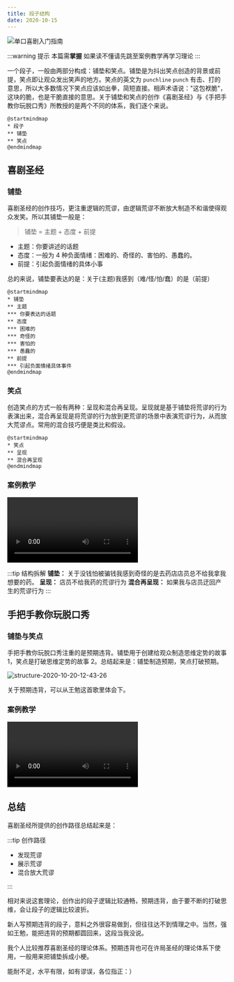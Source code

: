 ```yaml
---
title: 段子结构
date: 2020-10-15
---
```


![单口喜剧入门指南](https://img.shields.io/badge/单口喜剧入门指南-稀饭-green)

:::warning 提示
本篇需**掌握**
如果读不懂请先跳至案例教学再学习理论
:::

一个段子，一般由两部分构成：铺垫和笑点。铺垫是为抖出笑点创造的背景或前提，笑点即让观众发出笑声的地方。笑点的英文为 `punchline` `punch` 有击、打的意思，所以大多数情况下笑点应该如出拳，简短直接。相声术语说："这包袱脆"，这块的脆，也是干脆直接的意思。关于铺垫和笑点的创作《喜剧圣经》与《手把手教你玩脱口秀》所教授的是两个不同的体系，我们逐个来说。

```plantuml
@startmindmap
* 段子
** 铺垫
** 笑点
@endmindmap
```

## 喜剧圣经

### 铺垫

喜剧圣经的创作技巧，更注重逻辑的荒谬，由逻辑荒谬不断放大制造不和谐使得观众发笑。所以其铺垫一般是：

> 铺垫 = 主题 + 态度 + 前提

- 主题：你要讲述的话题
- 态度：一般为 4 种负面情绪：困难的、奇怪的、害怕的、愚蠢的。
- 前提：引起负面情绪的具体小事

总的来说，铺垫要表达的是：关于(主题)我感到（难/怪/怕/蠢）的是（前提）

```plantuml
@startmindmap
* 铺垫
** 主题
*** 你要表达的话题
** 态度
*** 困难的
*** 奇怪的
*** 害怕的
*** 愚蠢的
** 前提
*** 引起负面情绪具体事件
@endmindmap
```

### 笑点

创造笑点的方式一般有两种：呈现和混合再呈现。呈现就是基于铺垫将荒谬的行为表演出来，混合再呈现是将荒谬的行为放到更荒谬的场景中表演荒谬行为，从而放大荒谬点。常用的混合技巧便是类比和假设。

```plantuml
@startmindmap
* 笑点
** 呈现
** 混合再呈现
@endmindmap
```

### 案例教学

<video controls>
    <source src="https://media.xifan.fun/videos/%E4%B9%B0%E8%8D%AF-%E5%91%A8%E5%A5%87%E5%A2%A8.mp4" type="video/mp4">
</video>

:::tip 结构拆解
**铺垫：** 关于没钱怕被骗钱我感到奇怪的是去药店店员总不给我拿我想要的药。
**呈现：** 店员不给我药的荒谬行为
**混合再呈现：** 如果我与店员迂回产生的荒谬行为
:::

## 手把手教你玩脱口秀

### 铺垫与笑点

手把手教你玩脱口秀注重的是预期违背。铺垫用于创建给观众制造思维定势的故事 1，笑点是打破思维定势的故事 2。总结起来是：铺垫制造预期，笑点打破预期。

![structure-2020-10-20-12-43-26](https://images.xifan.fun/structure-2020-10-20-12-43-26.png)

关于预期违背，可以从王勉这首歌里体会下。

### 案例教学

<video controls>
    <source src="https://media.xifan.fun/videos/%E9%81%97%E6%86%BE-%E7%8E%8B%E5%8B%89.mp4" type="video/mp4">
</video>

## 总结

喜剧圣经所提供的创作路径总结起来是：

:::tip 创作路径

- 发现荒谬
- 展示荒谬
- 混合放大荒谬

:::

相对来说这套理论，创作出的段子逻辑比较通畅，预期违背，由于要不断的打破思维，会让段子的逻辑比较波折。

新人写预期违背的段子，意料之外很容易做到，但往往达不到情理之中。当然，强如王勉，能把违背的预期都圆回来，这段当我没说。

我个人比较推荐喜剧圣经的理论体系。预期违背也可在许局圣经的理论体系下使用，一般用来把铺垫拆成小梗。

能耐不足，水平有限，如有谬误，各位指正：）
